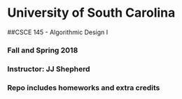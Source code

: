 # University of South Carolina

##CSCE 145 - Algorithmic Design I

### Fall and Spring 2018

### Instructor: JJ Shepherd

### Repo includes homeworks and extra credits

